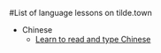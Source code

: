 #List of language lessons on tilde.town

* Chinese
    * [Learn to read and type Chinese](https://tilde.town/~m455/learn-to-read-and-type-chinese.html)
